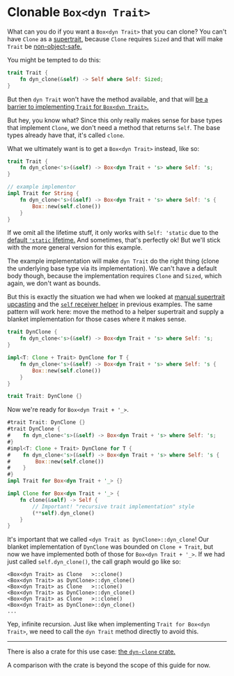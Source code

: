 # Clonable `Box<dyn Trait>`

What can you do if you want a `Box<dyn Trait>` that you can clone?
You can't have `Clone` as a [supertrait,](dyn-trait-combining.md)
because `Clone` requires `Sized` and that will make `Trait` be
[non-object-safe.](dyn-safety.md)

You might be tempted to do this:

```rust
trait Trait {
    fn dyn_clone(&self) -> Self where Self: Sized;
}
```

But then `dyn Trait` won't have the method available, and that will
[be a barrier to implementing `Trait` for `Box<dyn Trait>`.](dyn-trait-box-impl.md)

But hey, you know what?  Since this only really makes sense for
base types that implement `Clone`, we don't need a method that returns
`Self`.  The base types already have that, it's called `clone`.

What we ultimately want is to get a `Box<dyn Trait>` instead, like so:
```rust
trait Trait {
    fn dyn_clone<'s>(&self) -> Box<dyn Trait + 's> where Self: 's;
}

// example implementor
impl Trait for String {
    fn dyn_clone<'s>(&self) -> Box<dyn Trait + 's> where Self: 's {
        Box::new(self.clone())
    }
}
```

If we omit all the lifetime stuff, it only works with `Self: 'static`
due to the [default `'static` lifetime.](dyn-elision-basic.md)  And
sometimes, that's perfectly ok!  But we'll stick with the more general
version for this example.

The example implementation will make `dyn Trait` do the right thing
(clone the underlying base type via its implementation).  We can't have
a default body though, because the implementation requires `Clone`
and `Sized`, which again, we don't want as bounds.

But this is exactly the situation we had when we looked at
[manual supertrait upcasting](./dyn-trait-combining.md#manual-supertrait-upcasting)
and the [`self` receiver helper](./dyn-trait-box-impl.md)
in previous examples.  The same pattern
will work here: move the method to a helper supertrait and supply
a blanket implementation for those cases where it makes sense.

```rust
trait DynClone {
    fn dyn_clone<'s>(&self) -> Box<dyn Trait + 's> where Self: 's;
}

impl<T: Clone + Trait> DynClone for T {
    fn dyn_clone<'s>(&self) -> Box<dyn Trait + 's> where Self: 's {
        Box::new(self.clone())
    }
}

trait Trait: DynClone {}
```

Now we're ready for `Box<dyn Trait + '_>`.
```rust
#trait Trait: DynClone {}
#trait DynClone {
#    fn dyn_clone<'s>(&self) -> Box<dyn Trait + 's> where Self: 's;
#}
#impl<T: Clone + Trait> DynClone for T {
#    fn dyn_clone<'s>(&self) -> Box<dyn Trait + 's> where Self: 's {
#        Box::new(self.clone())
#    }
#}
impl Trait for Box<dyn Trait + '_> {}

impl Clone for Box<dyn Trait + '_> {
    fn clone(&self) -> Self {
        // Important! "recursive trait implementation" style
        (**self).dyn_clone()
    }
}
```

It's important that we called `<dyn Trait as DynClone>::dyn_clone`!  Our
blanket implementation of `DynClone` was bounded on `Clone + Trait`, but
now we have implemented both of those for `Box<dyn Trait + '_>`.  If we
had just called `self.dyn_clone()`, the call graph would go like so:
```rust,ignore
<Box<dyn Trait> as Clone   >::clone()
<Box<dyn Trait> as DynClone>::dyn_clone()
<Box<dyn Trait> as Clone   >::clone()
<Box<dyn Trait> as DynClone>::dyn_clone()
<Box<dyn Trait> as Clone   >::clone()
<Box<dyn Trait> as DynClone>::dyn_clone()
...
```

Yep, infinite recursion.  Just like when implementing `Trait for Box<dyn Trait>`,
we need to call the `dyn Trait` method directly to avoid this.

---

There is also a crate for this use case: [the `dyn-clone` crate.](https://crates.io/crates/dyn_clone)

A comparison with the crate is beyond the scope of this guide for now.
